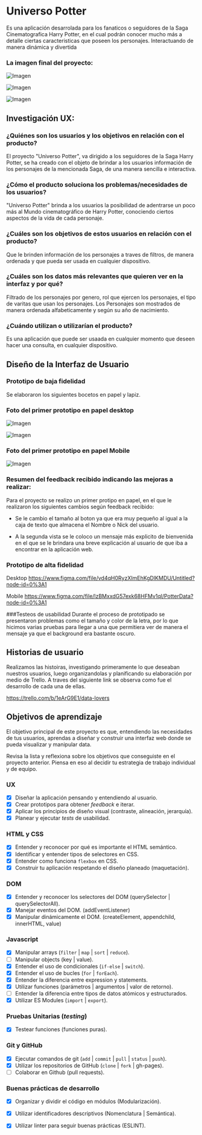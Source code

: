 # Universo Potter

Es una aplicación desarrolada para los fanaticos o seguidores de la Saga Cinematografica Harry Potter, en el cual podrán conocer mucho más a detalle ciertas caracteristicas que poseen los personajes. Interactuando de manera dinámica y divertida

  ### La imagen final del proyecto:

![Imagen](img/vista-uno.png)

![Imagen](img/vista-dos.png)

![Imagen](img/vista-tres.png)


## Investigación UX:

### ¿Quiénes son los usuarios y los objetivos en relación con el producto?

  El proyecto "Universo Potter", va dirigido a los seguidores de la Saga Harry Potter, se ha creado con el objeto de brindar a los usuarios información de los personajes de la mencionada Saga, de una manera sencilla e interactiva.

### ¿Cómo el producto soluciona los problemas/necesidades de los usuarios?

  "Universo Potter" brinda a los usuarios la posibilidad de adentrarse un poco más al Mundo cinematográfico de Harry Potter, conociendo ciertos aspectos de la vida de cada personaje.

### ¿Cuáles son los objetivos de estos usuarios en relación con el producto?
  Que le brinden información de los personajes a traves de filtros, de manera ordenada y que pueda ser usada en cualquier dispositivo.

### ¿Cuáles son los datos más relevantes que quieren ver en la interfaz y por qué?
Filtrado de los personajes por genero, rol que ejercen los personajes, el tipo de varitas que usan los personajes. Los Personajes son mostrados de manera ordenada alfabeticamente y según su año de nacimiento.

### ¿Cuándo utilizan o utilizarían el producto?
Es una aplicación que puede ser usaada en cualquier momento que deseen hacer una consulta, en cualquier dispositivo.


## Diseño de la Interfaz de Usuario

### Prototipo de baja fidelidad
Se elaboraron los siguientes bocetos en papel y lapiz.

### Foto del primer prototipo en papel desktop

![Imagen](img/unoydos.jpg)

![Imagen](img/tres.jpg)

### Foto del primer prototipo en papel Mobile

![Imagen](img/mobile.jpg)

### Resumen del feedback recibido indicando las mejoras a realizar:

  Para el proyecto se realizo un primer protipo en papel, en el que le realizaron los siguientes cambios según feedback recibido:
  * Se le cambio el tamaño al boton ya que era muy pequeño al igual a la caja de texto que almacena el Nombre o Nick del usuario.

  * A la segunda vista se le coloco un mensaje  más explicito de bienvenida en el que se le brindara una breve explicación al usuario de que iba a encontrar en la aplicación web.


### Prototipo de alta fidelidad

Desktop
https://www.figma.com/file/vd4qH0RyzXImEhKgDlKMDU/Untitled?node-id=0%3A1

Mobile
https://www.figma.com/file/lzBMxxdG57exk68HFMv1ql/PotterData?node-id=0%3A1


###Testeos de usabilidad
Durante el proceso de prototipado se presentaron problemas como el tamaño y color de la letra, por lo que hicimos varias pruebas para llegar a una que permitiera ver de manera el mensaje ya que el background era bastante oscuro.


## Historias de usuario

Realizamos las histoiras, investigando primeramente lo que deseaban nuestros usuarios, luego organizandolas y planificando su elaboración por medio de Trello. A traves del siguiente link se observa como fue el desarrollo de cada una de ellas.

https://trello.com/b/1eArG9E1/data-lovers



## Objetivos de aprendizaje

El objetivo principal de este proyecto es que, entendiendo las necesidades de
tus usuarios, aprendas a diseñar y construir una interfaz web donde se pueda
visualizar y manipular data.

Revisa la lista y reflexiona sobre los objetivos que conseguiste en el
proyecto anterior. Piensa en eso al decidir tu estrategia de trabajo individual
y de equipo.

### UX

- [X] Diseñar la aplicación pensando y entendiendo al usuario.
- [X] Crear prototipos para obtener _feedback_ e iterar.
- [X] Aplicar los principios de diseño visual (contraste, alineación, jerarquía).
- [X] Planear y ejecutar _tests_ de usabilidad.

### HTML y CSS

- [X] Entender y reconocer por qué es importante el HTML semántico.
- [X] Identificar y entender tipos de selectores en CSS.
- [X] Entender como funciona `flexbox` en CSS.
- [X] Construir tu aplicación respetando el diseño planeado (maquetación).

### DOM

- [X] Entender y reconocer los selectores del DOM (querySelector | querySelectorAll).
- [X] Manejar eventos del DOM. (addEventListener)
- [X] Manipular dinámicamente el DOM. (createElement, appendchild, innerHTML, value)

### Javascript

- [X] Manipular arrays (`filter` | `map` | `sort` | `reduce`).
- [ ] Manipular objects (key | value).
- [X] Entender el uso de condicionales (`if-else` | `switch`).
- [X] Entender el uso de bucles (`for` | `forEach`).
- [X] Entender la diferencia entre expression y statements.
- [X] Utilizar funciones (parámetros | argumentos | valor de retorno).
- [ ] Entender la diferencia entre tipos de datos atómicos y estructurados.
- [X] Utilizar ES Modules (`import` | `export`).

### Pruebas Unitarias (_testing_)
- [X] Testear funciones (funciones puras).

### Git y GitHub
- [X] Ejecutar comandos de git (`add` | `commit` | `pull` | `status` | `push`).
- [X] Utilizar los repositorios de GitHub (`clone` | `fork` | gh-pages).
- [ ] Colaborar en Github (pull requests).

### Buenas prácticas de desarrollo
- [X] Organizar y dividir el código en módulos (Modularización).
- [X] Utilizar identificadores descriptivos (Nomenclatura | Semántica).
- [X] Utilizar linter para seguir buenas prácticas (ESLINT).

